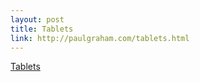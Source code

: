 ```yaml
--- 
layout: post
title: Tablets
link: http://paulgraham.com/tablets.html
---
```

<a href="http://paulgraham.com/tablets.html">Tablets</a>
